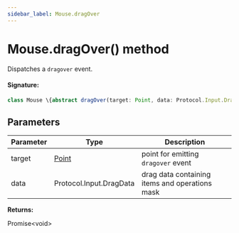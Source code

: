 ```yaml
---
sidebar_label: Mouse.dragOver
---
```


# Mouse.dragOver() method

Dispatches a `dragover` event.

#### Signature:

```typescript
class Mouse \{abstract dragOver(target: Point, data: Protocol.Input.DragData): Promise<void>;\}
```

## Parameters

| Parameter | Type                          | Description                                    |
| --------- | ----------------------------- | ---------------------------------------------- |
| target    | [Point](./puppeteer.point.md) | point for emitting <code>dragover</code> event |
| data      | Protocol.Input.DragData       | drag data containing items and operations mask |

**Returns:**

Promise&lt;void&gt;
